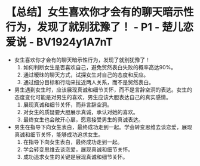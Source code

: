# 【总结】女生喜欢你才会有的聊天暗示性行为，发现了就别犹豫了！ - P1 - 楚儿恋爱说 - BV1924y1A7nT

-   女生喜欢你才会有的聊天暗示性行为，发现了就别犹豫了！
    1.  如何判断女生是否喜欢自己，避免贸然表白失败的概率高达90%。
    2.  通过暧昧的聊天方式，试探女生对自己的态度和反应。
    3.  通过细分目标和行动来拉近两人关系，而不是贸然表白。
-   男生遇到女生时，应该展现真诚和细节关怀，而不是言辞空洞的表达。女生的态度变化可能是对男生的喜欢，男生应该大胆表达自己的真实感情。
    1.  展现真诚和细节关怀，而非言辞空洞。
    2.  对女生的质疑要大胆展示真诚，承认对她的喜欢。
    3.  最终女生也会敞开心扉，愿意接受男生的真诚表达。
-   男生在指导下向女生表白，最终成功走到一起。学会转变思维去谈恋爱，展现真诚和细节关怀，能够成功追求女生。
    1.  在指导下向女生表白，最终成功走到一起。
    2.  学会转变思维去谈恋爱，展现真诚和细节关怀。
    3.  成功追求女生的关键是展现真诚和细节关怀。